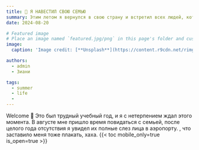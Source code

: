 ```yaml
---
title: 🎉 Я НАВЕСТИЛ СВОЮ СЕМЬЮ
summary: Этим летом я вернулся в свою страну и встретил всех людей, которых люблю. Я действительно наслаждался этим временем и много смеялся
date: 2024-08-20

# Featured image
# Place an image named `featured.jpg/png` in this page's folder and customize its options here.
image:
  caption: 'Image credit: [**Unsplash**](https://content.r9cdn.net/rimg/dimg/92/01/0c6091fc-city-20461-167be288f16.jpg?crop=true&width=1020&height=498)'

authors:
  - admin
  - Зиани 

tags:
  - summer
  - life
  - 
---
```


Welcome 👋
Это был трудный учебный год, и я с нетерпением ждал этого момента. В августе мне пришло время повидаться с семьей, после целого года отсутствия я увидел их полные слез лица в аэропорту. , что заставило меня тоже плакать, хаха.
{{< toc mobile_only=true is_open=true >}}

